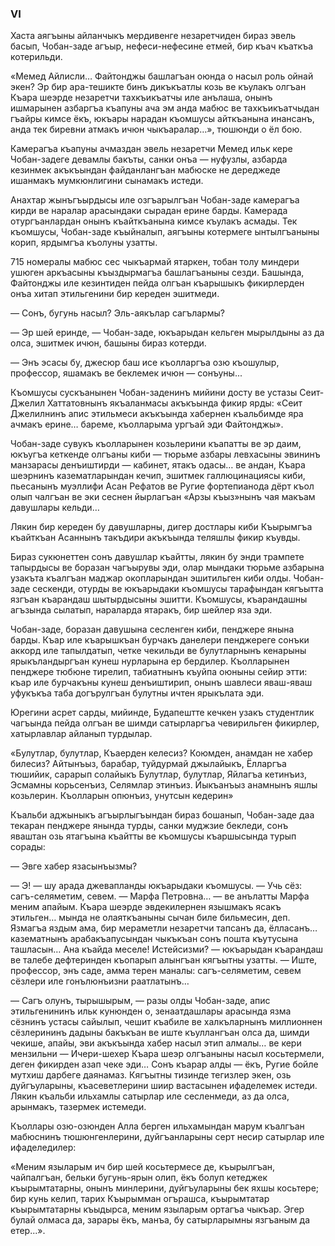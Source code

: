 ### VI

Хаста аягъыны айланчыкъ мердивенге незаретчиден бираз эвель басып, Чобан-заде агъыр, нефеси-нефесине етмей, бир къач къаткъа котерильди.

«Мемед Айлисли… Файтонджы башлагъан оюнда о насыл роль ойнай экен?
Эр бир ара-тешикте бинъ дикъкъатлы козь ве къулакъ олгъан Къара шеэрде незаретчи тахкъикъатчы иле анълаша, онынъ ишмарынен азбаргъа къапуны ача эм анда мабюс ве тахкъикъатчыдан гъайры кимсе ёкъ, юкъары нарадан къомшусы айткъанына инансанъ, анда тек биревни атмакъ ичюн чыкъаралар…», тюшюнди о ёл бою.

Камерагъа къапуны ачмаздан эвель незаретчи Мемед ильк кере Чобан-задеге девамлы бакъты, санки онъа — нуфузлы, азбарда кезинмек акъкъындан файданлангъан мабюске не дереджеде ишанмакъ мумкюнлигини сынамакъ истеди.

Анахтар жынъгъырдысы иле озгъарылгъан Чобан-заде камерагъа кирди ве наралар арасындаки сырадан ерине барды.
Камерада отургъанлардан онынъ къайткъанына кимсе къулакъ асмады.
Тек къомшусы, Чобан-заде къыйналып, аягъыны котермеге ынтылгъаныны корип, ярдымгъа къолуны узатты.

715 номералы мабюс сес чыкъармай ятаркен, тобан толу миндери ушюген аркъасыны къыздырмагъа башлагъаныны сезди.
Башында, Файтонджы иле кезинтиден пейда олгъан къарышыкъ фикирлерден онъа хитап этильгенини бир кереден эшитмеди.

— Сонъ, бугунь насыл?
Эль-аякълар сагълармы?

— Эр шей еринде, — Чобан-заде, юкъарыдан кельген мырылдыны аз да олса, эшитмек ичюн, башыны бираз котерди.

— Энъ эсасы бу, джесюр баш исе къолларгъа озю къошулыр, профессор, яшамакъ ве беклемек ичюн — сонъуны...

Къомшусы сускъанынен Чобан-заденинъ мийини досту ве устазы Сеит-Джелил Хаттатовнынъ якъаланмасы акъкъында фикир ярды: «Сеит Джелилнинъ апис этильмеси акъкъында хабернен къальбимде яра ачмакъ ерине… бареме, къолларыма ургъай эди Файтонджы».

Чобан-заде сувукъ къолларынен козьлерини къапатты ве эр даим, юкъугъа кеткенде олгъаны киби — тюрьме азбары левхасыны эвининъ манзарасы денъиштирди — кабинет, ятакъ одасы… ве андан, Къара шеэрнинъ казематларындан кечип, эшитмек галлюцинациясы киби, пьесанынъ муэллифи Асан Рефатов ве Ругие фортепианода дёрт къол олып чалгъан ве эки сеснен йырлагъан «Арзы къыз»нынъ чая макъам давушлары кельди…

Лякин бир кереден бу давушларны, дигер достлары киби Къырымгъа къайткъан Асаннынъ такъдири акъкъында теляшлы фикир къувды.

Бираз сукюнеттен сонъ давушлар къайтты, лякин бу энди трампете тапырдысы ве боразан чагъырувы эди, олар мындаки тюрьме азбарына узакъта къалгъан маджар окопларындан эшитильген киби олды.
Чобан-заде сескенди, отурды ве юкъарыдаки къомшусы тарафындан кягъытта язгъан къарандаш шытырдысыны эшитти.
Къомшусы, къарандашны агъзында сылатып, нараларда ятаракъ, бир шейлер яза эди.

Чобан-заде, боразан давушына сесленген киби, пенджере янына барды.
Къар иле къарышкъан бурчакъ данелери пенджереге сонъки аккорд иле тапылдатып, четке чекильди ве булутларнынъ кенарыны ярыкъландыргъан кунеш нурларына ер бердилер.
Къолларынен пенджере тюбюне тирелип, табиатнынъ къуйпа оюныны сейир этти: къар иле бурчакъны кунеш денъиштирип, онынъ шавлеси яваш-яваш уфукъкъа таба догърулгъан булутны ичтен ярыкълата эди.

Юрегини асрет сарды, мийинде, Будапештте кечкен узакъ студентлик чагъында пейда олгъан ве шимди сатырларгъа чевирильген фикирлер, хатырлавлар айланып турдылар.

«Булутлар, булутлар,
Къаерден келесиз?
Коюмден, анамдан не хабер билесиз?
Айтынъыз, барабар, туйдурмай джылайыкъ,
Ёлларгъа тюшийик, сарарып солайыкъ
Булутлар, булутлар,
Яйлагъа кетинъиз,
Эсмамны корьсенъиз,
Селямлар этинъиз.
Йыкъанъыз анамнынъ яшлы козьлерин.
Къолларын опюнъиз, унутсын кедерин» 

Къальби аджыныкъ агъырлыгъындан бираз бошанып, Чобан-заде даа текаран пенджере янында турды, санки муджзие бекледи, сонъ яваштан озь ятагъына къайтты ве къомшусы къаршысында турып сорады:

— Эвге хабер язасынъызмы?

— Э! — шу арада джевапланды юкъарыдаки къомшусы. — Учь сёз: сагъ-селяметим, севем. — Марфа Петровна… — ве анълатты Марфа меним апайым.
Къара шеэрде эвдекилернен язышмакъ ясакъ этильген… мында не олаяткъаныны сычан биле бильмесин, деп.
Язмагъа яздым ама, бир мераметли незаретчи тапсанъ да, ёлласанъ… казематнынъ арабакъапусындан чыкъкъан сонъ пошта къутусына ташласын…
Ана къайда меселе!
Истейсизми? — юкъарыдан къарандаш ве талебе дефтеринден къопарып алынгъан кягъытны узатты. — Иште, профессор, энъ саде, амма терен маналы: сагъ-селяметим, севем сёзлери иле гонълюнъизни раатлатынъ…

— Сагъ олунъ, тырышырым, — разы олды Чобан-заде, апис этильгенининъ ильк кунюнден о, зенаатдашлары арасында язма сёзнинъ устасы сайылып, чешит къабиле ве халкъларнынъ миллионнен сёзлерининъ дадыны бакъкъан ве иште къуллангъан олса да, шимди чекише, апайы, эви акъкъында хабер насыл этип алмалы… ве кери мензильни — Ичери-шехер Къара шеэр олгъаныны насыл косьтермели, деген фикирден азап чеке эди…
Сонъ къарар алды — ёкъ, Ругие бойле мутхиш дарбеге даянамаз.
Кягъытны тизинде тегизлер экен, озь дуйгъуларыны, къасеветлерини шиир вастасынен ифаделемек истеди.
Лякин къальби ильхамлы сатырлар иле сесленмеди, аз да олса, арынмакъ, тазермек истемеди.

Къоллары озю-озюнден Алла берген ильхамындан марум къалгъан мабюснинъ тюшюнгенлерини, дуйгъанларыны серт несир сатырлар иле ифаделедилер:

«Меним языларым ич бир шей косьтермесе де, къырылгъан, чайпалгъан, бельки бугунь-ярын олип, ёкъ болуп кетеджек къырымтатарны, онынъ минлерини, дуйгъуларыны бек яхшы косьтере; бир кунь келип, тарих Къырымман огърашса, къырымтатар къырымтатарны къыдырса, меним языларым ортагъа чыкъар.
Эгер булай олмаса да, зарары ёкъ, манъа, бу сатырларымны язгъаным да етер...».
